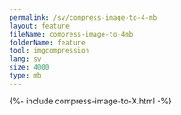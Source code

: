 ```yaml
---
permalink: /sv/compress-image-to-4-mb
layout: feature
fileName: compress-image-to-4mb
folderName: feature
tool: imgcompression
lang: sv
size: 4000
type: mb
---
```


{%- include compress-image-to-X.html -%}
